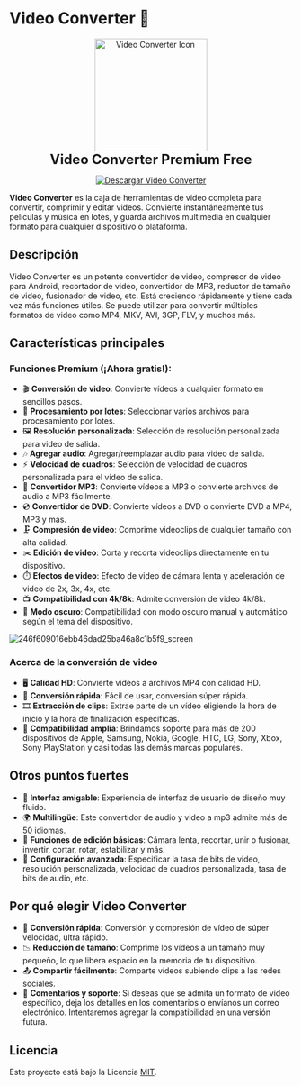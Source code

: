 # Video Converter 🎥

<p align="center">
    <img src="https://github.com/user-attachments/assets/cb6cfbf5-56fd-40bb-bc59-cfe923416660" alt="Video Converter Icon" width="200">
    <br>
    <span style="font-size: 24px; font-weight: bold;">Video Converter Premium Free</span>
</p>

<p align="center">
  <a href="https://github.com/CodeByDante/Video-Converter/releases/download/Converter/video.converter.apk">
    <img src="https://img.shields.io/badge/Descargar%20Video%20Converter-4B0082?style=for-the-badge&logo=android&logoColor=white" alt="Descargar Video Converter"/>
  </a>
</p>

**Video Converter** es la caja de herramientas de video completa para convertir, comprimir y editar videos. Convierte instantáneamente tus películas y música en lotes, y guarda archivos multimedia en cualquier formato para cualquier dispositivo o plataforma.

## Descripción

Video Converter es un potente convertidor de video, compresor de video para Android, recortador de video, convertidor de MP3, reductor de tamaño de video, fusionador de video, etc. Está creciendo rápidamente y tiene cada vez más funciones útiles. Se puede utilizar para convertir múltiples formatos de video como MP4, MKV, AVI, 3GP, FLV, y muchos más.

## Características principales

### Funciones Premium (¡Ahora gratis!):
- 🎬 **Conversión de video**: Convierte vídeos a cualquier formato en sencillos pasos.
- 📂 **Procesamiento por lotes**: Seleccionar varios archivos para procesamiento por lotes.
- 🖼️ **Resolución personalizada**: Selección de resolución personalizada para video de salida.
- 🎶 **Agregar audio**: Agregar/reemplazar audio para video de salida.
- ⚡ **Velocidad de cuadros**: Selección de velocidad de cuadros personalizada para el video de salida.
- 🎤 **Convertidor MP3**: Convierte vídeos a MP3 o convierte archivos de audio a MP3 fácilmente.
- 💿 **Convertidor de DVD**: Convierte vídeos a DVD o convierte DVD a MP4, MP3 y más.
- 🗜️ **Compresión de video**: Comprime videoclips de cualquier tamaño con alta calidad.
- ✂️ **Edición de video**: Corta y recorta videoclips directamente en tu dispositivo.
- ⏱️ **Efectos de video**: Efecto de video de cámara lenta y aceleración de video de 2x, 3x, 4x, etc.
- 📺 **Compatibilidad con 4k/8k**: Admite conversión de video 4k/8k.
- 🌙 **Modo oscuro**: Compatibilidad con modo oscuro manual y automático según el tema del dispositivo.

![246f609016ebb46dad25ba46a8c1b5f9_screen](https://github.com/user-attachments/assets/0e89b9c2-84a3-4dbc-a8f1-483434f4e055)

### Acerca de la conversión de video
- 🖥️ **Calidad HD**: Convierte vídeos a archivos MP4 con calidad HD.
- 🔄 **Conversión rápida**: Fácil de usar, conversión súper rápida.
- 🎞️ **Extracción de clips**: Extrae parte de un vídeo eligiendo la hora de inicio y la hora de finalización específicas.
- 📱 **Compatibilidad amplia**: Brindamos soporte para más de 200 dispositivos de Apple, Samsung, Nokia, Google, HTC, LG, Sony, Xbox, Sony PlayStation y casi todas las demás marcas populares.

## Otros puntos fuertes
- 🎨 **Interfaz amigable**: Experiencia de interfaz de usuario de diseño muy fluido.
- 🌍 **Multilingüe**: Este convertidor de audio y video a mp3 admite más de 50 idiomas.
- 🔄 **Funciones de edición básicas**: Cámara lenta, recortar, unir o fusionar, invertir, cortar, rotar, estabilizar y más.
- 🔧 **Configuración avanzada**: Especificar la tasa de bits de video, resolución personalizada, velocidad de cuadros personalizada, tasa de bits de audio, etc.

## Por qué elegir Video Converter
- 🚀 **Conversión rápida**: Conversión y compresión de vídeo de súper velocidad, ultra rápido.
- 📉 **Reducción de tamaño**: Comprime los vídeos a un tamaño muy pequeño, lo que libera espacio en la memoria de tu dispositivo.
- 📤 **Compartir fácilmente**: Comparte vídeos subiendo clips a las redes sociales.
- 💬 **Comentarios y soporte**: Si deseas que se admita un formato de video específico, deja los detalles en los comentarios o envíanos un correo electrónico. Intentaremos agregar la compatibilidad en una versión futura.

## Licencia

Este proyecto está bajo la Licencia [MIT](./LICENSE).
